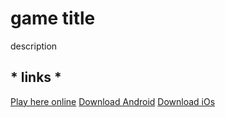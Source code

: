 # game title

description

## * links *

[Play here online](https://google.com/)
[Download Android](https://google.com/)
[Download iOs](https://google.com/)
